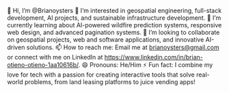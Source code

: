 👋 Hi, I’m @Brianoysters
👀 I’m interested in geospatial engineering, full-stack development, AI projects, and sustainable infrastructure development.
🌱 I’m currently learning about AI-powered wildfire prediction systems, responsive web design, and advanced pagination systems.
💞️ I’m looking to collaborate on geospatial projects, web and software applications, and innovative AI-driven solutions.
📫 How to reach me: Email me at brianoysters@gmail.com or connect with me on LinkedIn at https://www.linkedin.com/in/brian-otieno-otieno-1aa10616b/.
😄 Pronouns: He/Him
⚡ Fun fact: I combine my love for tech with a passion for creating interactive tools that solve real-world problems, from land leasing platforms to juice vending apps!

<!---
Brianoysters/Brianoysters is a ✨ special ✨ repository because its `README.md` (this file) appears on your GitHub profile.
You can click the Preview link to take a look at your changes.
--->
